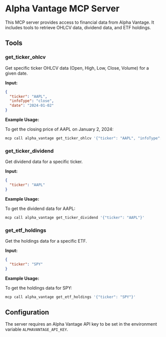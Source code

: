 # Alpha Vantage MCP Server

This MCP server provides access to financial data from Alpha Vantage. It includes tools to retrieve OHLCV data, dividend data, and ETF holdings.

## Tools

### get_ticker_ohlcv

Get specific ticker OHLCV data (Open, High, Low, Close, Volume) for a given date.

**Input:**

```json
{
  "ticker": "AAPL",
  "infoType": "close",
  "date": "2024-01-02"
}
```

**Example Usage:**

To get the closing price of AAPL on January 2, 2024:

```bash
mcp call alpha_vantage get_ticker_ohlcv '{"ticker": "AAPL", "infoType": "close", "date": "2024-01-02"}'
```

### get_ticker_dividend

Get dividend data for a specific ticker.

**Input:**

```json
{
  "ticker": "AAPL"
}
```

**Example Usage:**

To get the dividend data for AAPL:

```bash
mcp call alpha_vantage get_ticker_dividend '{"ticker": "AAPL"}'
```

### get_etf_holdings

Get the holdings data for a specific ETF.

**Input:**

```json
{
  "ticker": "SPY"
}
```

**Example Usage:**

To get the holdings data for SPY:

```bash
mcp call alpha_vantage get_etf_holdings '{"ticker": "SPY"}'
```

## Configuration

The server requires an Alpha Vantage API key to be set in the environment variable `ALPHAVANTAGE_API_KEY`.
